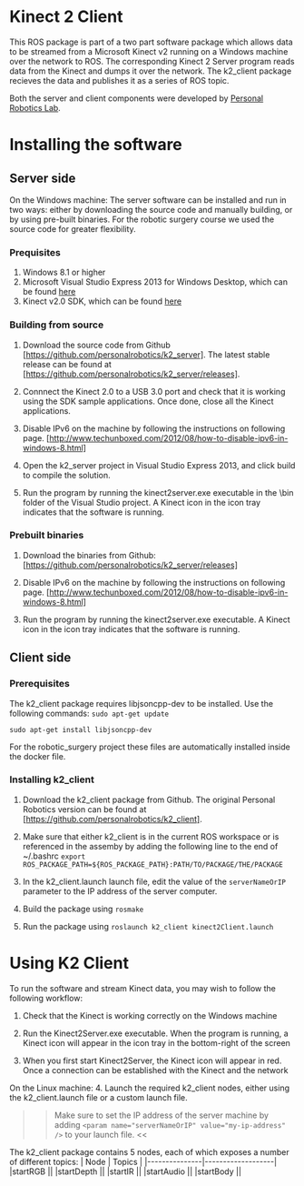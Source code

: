 # Kinect 2 Client
This ROS package is part of a two part software package which allows data to be streamed from a Microsoft Kinect v2 running on a Windows machine over the network to ROS. The corresponding Kinect 2 Server program reads data from the Kinect and dumps it over the network. The k2_client package recieves the data and publishes it as a series of ROS topic.

Both the server and client components were developed by [Personal Robotics Lab](https://personalrobotics.ri.cmu.edu/). 

# Installing the software
## Server side
On the Windows machine:
The server software can be installed and run in two ways: either by downloading the source code and manually building, or by using pre-built binaries. For the robotic surgery course we used the source code for greater flexibility.

### Prequisites
1. Windows 8.1 or higher
2. Microsoft Visual Studio Express 2013 for Windows Desktop, which can be found [here](http://www.microsoft.com/en-gb/download/details.aspx?id=43733)
3. Kinect v2.0 SDK, which can be found [here](http://www.microsoft.com/en-us/download/details.aspx?id=43661)

### Building from source
1. Download the source code from Github [https://github.com/personalrobotics/k2_server]. The latest stable release can be found at [https://github.com/personalrobotics/k2_server/releases].

2. Connnect the Kinect 2.0 to a USB 3.0 port and check that it is working using the SDK sample applications. Once done, close all the Kinect applications.

3. Disable IPv6 on the machine by following the instructions on following page. [http://www.techunboxed.com/2012/08/how-to-disable-ipv6-in-windows-8.html]

4. Open the k2_server project in Visual Studio Express 2013, and click build to compile the solution.

5. Run the program by running the kinect2server.exe executable in the \bin folder of the Visual Studio project. A Kinect icon in the icon tray indicates that the software is running.

### Prebuilt binaries
1. Download the binaries from Github: 
[https://github.com/personalrobotics/k2_server/releases]

2. Disable IPv6 on the machine by following the instructions on following page. [http://www.techunboxed.com/2012/08/how-to-disable-ipv6-in-windows-8.html] 

5. Run the program by running the kinect2server.exe executable. A Kinect icon in the icon tray indicates that the software is running.

## Client side
### Prerequisites
The k2_client package requires libjsoncpp-dev to be installed. Use the following commands:
`sudo apt-get update`

`sudo apt-get install libjsoncpp-dev`

For the robotic_surgery project these files are automatically installed inside the docker file.

### Installing k2_client
1. Download the k2_client package from Github. The original Personal Robotics version can be found at [https://github.com/personalrobotics/k2_client]. 

2. Make sure that either k2_client is in the current ROS workspace or is referenced in the assemby by adding the following line to the end of ~/.bashrc
`export ROS_PACKAGE_PATH=${ROS_PACKAGE_PATH}:PATH/TO/PACKAGE/THE/PACKAGE`

3. In the k2_client.launch launch file, edit the value of the `serverNameOrIP` parameter to the IP address of the server computer.

4. Build the package using `rosmake`

5. Run the package using 
`roslaunch k2_client kinect2Client.launch` 

# Using K2 Client
To run the software and stream Kinect data, you may wish to follow the following workflow:
1. Check that the Kinect is working correctly on the Windows machine

2. Run the Kinect2Server.exe executable. When the program is running, a Kinect icon will appear in the icon tray in the bottom-right of the screen

3. When you first start Kinect2Server, the Kinect icon will appear in red. Once a connection can be established with the Kinect and the network

On the Linux machine:
4. Launch the required k2_client nodes, either using the k2_client.launch file or a custom launch file.
>> Make sure to set the IP address of the server machine by adding
`<param name="serverNameOrIP" value="my-ip-address" />` to your launch file. <<


The k2_client package contains 5 nodes, each of which exposes a number of different topics:
| Node        	| Topics            |
|---------------|-------------------|
|startRGB     	||
|startDepth	||
|startIR	||
|startAudio	||
|startBody	||



